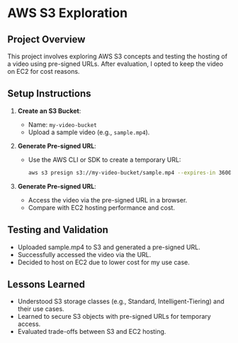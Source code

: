 # AWS S3 Exploration

## Project Overview
This project involves exploring AWS S3 concepts and testing the hosting of a video using pre-signed URLs. After evaluation, I opted to keep the video on EC2 for cost reasons.

## Setup Instructions
1. **Create an S3 Bucket**:
   - Name: `my-video-bucket`
   - Upload a sample video (e.g., `sample.mp4`).

2. **Generate Pre-signed URL**:
   - Use the AWS CLI or SDK to create a temporary URL:
     ```bash
     aws s3 presign s3://my-video-bucket/sample.mp4 --expires-in 3600

3. **Generate Pre-signed URL**:
   - Access the video via the pre-signed URL in a browser.
   - Compare with EC2 hosting performance and cost.

## Testing and Validation
   - Uploaded sample.mp4 to S3 and generated a pre-signed URL.
   - Successfully accessed the video via the URL.
   - Decided to host on EC2 due to lower cost for my use case.

## Lessons Learned
   - Understood S3 storage classes (e.g., Standard, Intelligent-Tiering) and their use cases.
   - Learned to secure S3 objects with pre-signed URLs for temporary access.
   - Evaluated trade-offs between S3 and EC2 hosting.